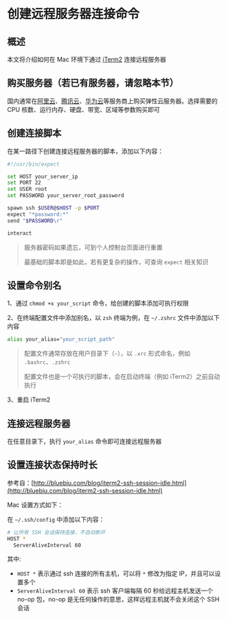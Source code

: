# 创建远程服务器连接命令

## 概述

本文将介绍如何在 Mac 环境下通过 [iTerm2](https://iterm2.com/) 连接远程服务器

## 购买服务器（若已有服务器，请忽略本节）

国内通常在[阿里云](https://cn.aliyun.com/)、[腾讯云](https://cloud.tencent.com/)、[华为云](https://www.huaweicloud.com/)等服务商上购买弹性云服务器。选择需要的 CPU 核数、运行内存、硬盘、带宽、区域等参数购买即可

## 创建连接脚本

在某一路径下创建连接远程服务器的脚本，添加以下内容：

```sh
#!/usr/bin/expect

set HOST your_server_ip
set PORT 22
set USER root
set PASSWORD your_server_root_password

spawn ssh $USER@$HOST -p $PORT
expect "*password:*"
send "$PASSWORD\r"

interact
```

> 服务器密码如果遗忘，可到个人控制台页面进行重置
>
> 最基础的脚本即是如此，若有更复杂的操作，可查询 `expect` 相关知识

## 设置命令别名

1、通过 `chmod +x your_script` 命令，给创建的脚本添加可执行权限

2、在终端配置文件中添加别名，以 `zsh` 终端为例，在 `~/.zshrc` 文件中添加以下内容

```sh
alias your_alias="your_script_path"
```

> 配置文件通常存放在用户目录下（`~`），以 `.xrc` 形式命名，例如 `.bashrc`、`.zshrc`
>
> 配置文件也是一个可执行的脚本，会在启动终端（例如 iTerm2）之前自动执行

3、重启 iTerm2

## 连接远程服务器

在任意目录下，执行 `your_alias` 命令即可连接远程服务器

## 设置连接状态保持时长

参考自：[http://bluebiu.com/blog/iterm2-ssh-session-idle.html](http://bluebiu.com/blog/iterm2-ssh-session-idle.html)

Mac 设置方式如下：

在 `~/.ssh/config` 中添加以下内容：

```sh
# 让所有 SSH 会话保持连接，不自动断开
HOST *
  ServerAliveInterval 60
```

其中:

-   `HOST *` 表示通过 ssh 连接的所有主机，可以将 `*` 修改为指定 IP，并且可以设置多个
-   `ServerAliveInterval 60` 表示 ssh 客户端每隔 60 秒给远程主机发送一个 no-op 包，no-op 是无任何操作的意思，这样远程主机就不会关闭这个 SSH 会话
